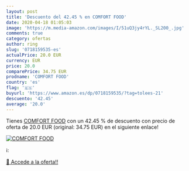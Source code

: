```yaml
---
layout: post
title: 'Descuento del 42.45 % en COMFORT FOOD'
date: 2020-04-18 01:05:03
image: 'https://m.media-amazon.com/images/I/51uQ3jy4rYL._SL200_.jpg'
comments: true
category: ofertas
author: ring
slug: '0718159535-es'
actualPrice: 20.0 EUR
currency: EUR
price: 20.0
comparePrice: 34.75 EUR
prodname: 'COMFORT FOOD'
country: 'es'
flag: '🇪🇸'
buyurl: 'https://www.amazon.es/dp/0718159535/?tag=tolees-21'
descuento: '42.45'
average: '20.0'
---
```


Tienes [COMFORT FOOD](https://www.amazon.es/dp/0718159535/?tag=tolees-21) con un 42.45 % de descuento con precio de oferta de 20.0 EUR (original: 34.75 EUR) en el siguiente enlace!

[![COMFORT FOOD](https://m.media-amazon.com/images/I/51uQ3jy4rYL._SL200_.jpg)](https://www.amazon.es/dp/0718159535/?tag=tolees-21)

ℹ️:


[🛒 Accede a la oferta!!](https://www.amazon.es/dp/0718159535/?tag=tolees-21)
